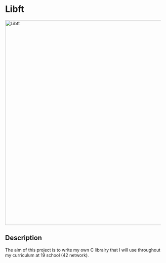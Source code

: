 # Libft

<img width="663" alt="Libft" src="https://github.com/user-attachments/assets/50c9b7a4-db9b-4d56-b5b4-9505e30bbe60">

## Description

The aim of this project is to write my own C librairy that I will use throughout my curriculum at 19 school (42 network).
